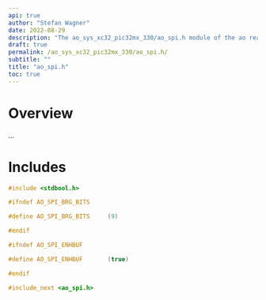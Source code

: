 ```yaml
---
api: true
author: "Stefan Wagner"
date: 2022-08-29
description: "The ao_sys_xc32_pic32mx_330/ao_spi.h module of the ao real-time operating system."
draft: true
permalink: /ao_sys_xc32_pic32mx_330/ao_spi.h/ 
subtitle: ""
title: "ao_spi.h"
toc: true
---
```


# Overview

...

# Includes

```c
#include <stdbool.h>

#ifndef AO_SPI_BRG_BITS

#define AO_SPI_BRG_BITS     (9)

#endif

#ifndef AO_SPI_ENHBUF

#define AO_SPI_ENHBUF       (true)

#endif

#include_next <ao_spi.h>

```
